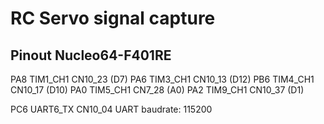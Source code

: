 # RC Servo signal capture

## Pinout Nucleo64-F401RE

PA8 TIM1_CH1 CN10_23 (D7)
PA6 TIM3_CH1 CN10_13 (D12)
PB6 TIM4_CH1 CN10_17 (D10)
PA0 TIM5_CH1 CN7_28  (A0)
PA2 TIM9_CH1 CN10_37 (D1)

PC6 UART6_TX CN10_04
UART baudrate: 115200
